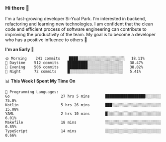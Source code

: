 ### Hi there 👋


I'm a fast-growing developer Si-Yual Park. I'm interested in backend, refactoring and learning new technologies. I am confident that the clean code and efficient process of software engineering can contribute to improving the productivity of the team. My goal is to become a developer who has a positive influence to others 🔭

<!--START_SECTION:waka-->
**I'm an Early 🐤** 

```text
🌞 Morning    241 commits    ████░░░░░░░░░░░░░░░░░░░░░   18.11% 
🌆 Daytime    512 commits    █████████░░░░░░░░░░░░░░░░   38.47% 
🌃 Evening    506 commits    █████████░░░░░░░░░░░░░░░░   38.02% 
🌙 Night      72 commits     █░░░░░░░░░░░░░░░░░░░░░░░░   5.41%

```


📊 **This Week I Spent My Time On** 

```text
💬 Programming Languages: 
Go                       27 hrs 5 mins       ██████████████████░░░░░░░   75.0% 
Kotlin                   5 hrs 26 mins       ███░░░░░░░░░░░░░░░░░░░░░░   15.08% 
YAML                     2 hrs 10 mins       █░░░░░░░░░░░░░░░░░░░░░░░░   6.01% 
Makefile                 18 mins             ░░░░░░░░░░░░░░░░░░░░░░░░░   0.85% 
TypeScript               14 mins             ░░░░░░░░░░░░░░░░░░░░░░░░░   0.66%

```


<!--END_SECTION:waka-->
